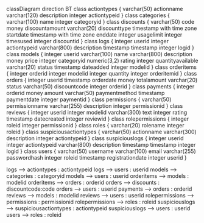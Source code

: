 classDiagram
direction BT
class actiontypes {
   varchar(50) actionname
   varchar(120) description
   integer actiontypeid
}
class categories {
   varchar(100) name
   integer categoryid
}
class discounts {
   varchar(50) code
   money discountamount
   varchar(20) discounttype
   timestamp with time zone startdate
   timestamp with time zone enddate
   integer usagelimit
   integer timesused
   integer discountid
}
class logs {
   integer userid
   integer actiontypeid
   varchar(800) description
   timestamp timestamp
   integer logid
}
class models {
   integer userid
   varchar(100) name
   varchar(800) description
   money price
   integer categoryid
   numeric(3,2) rating
   integer quantityavailable
   varchar(20) status
   timestamp dateadded
   integer modelid
}
class orderitems {
   integer orderid
   integer modelid
   integer quantity
   integer orderitemid
}
class orders {
   integer userid
   timestamp orderdate
   money totalamount
   varchar(20) status
   varchar(50) discountcode
   integer orderid
}
class payments {
   integer orderid
   money amount
   varchar(50) paymentmethod
   timestamp paymentdate
   integer paymentid
}
class permissions {
   varchar(50) permissionname
   varchar(255) description
   integer permissionid
}
class reviews {
   integer userid
   integer modelid
   varchar(300) text
   integer rating
   timestamp datecreated
   integer reviewid
}
class rolepermissions {
   integer roleid
   integer permissionid
}
class roles {
   varchar(20) rolename
   integer roleid
}
class suspiciousactiontypes {
   varchar(50) actionname
   varchar(300) description
   integer actiontypeid
}
class suspiciouslogs {
   integer userid
   integer actiontypeid
   varchar(800) description
   timestamp timestamp
   integer logid
}
class users {
   varchar(50) username
   varchar(100) email
   varchar(255) passwordhash
   integer roleid
   timestamp registrationdate
   integer userid
}

logs  -->  actiontypes : actiontypeid
logs  -->  users : userid
models  -->  categories : categoryid
models  -->  users : userid
orderitems  -->  models : modelid
orderitems  -->  orders : orderid
orders  -->  discounts : discountcode:code
orders  -->  users : userid
payments  -->  orders : orderid
reviews  -->  models : modelid
reviews  -->  users : userid
rolepermissions  -->  permissions : permissionid
rolepermissions  -->  roles : roleid
suspiciouslogs  -->  suspiciousactiontypes : actiontypeid
suspiciouslogs  -->  users : userid
users  -->  roles : roleid
